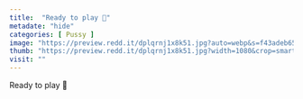 ```yaml
---
title:  "Ready to play 🎲"
metadate: "hide"
categories: [ Pussy ]
image: "https://preview.redd.it/dplqrnj1x8k51.jpg?auto=webp&s=f43adeb656067ff18aba59e7f6f927bd5be3aa6e"
thumb: "https://preview.redd.it/dplqrnj1x8k51.jpg?width=1080&crop=smart&auto=webp&s=5dccfe0ef07fb6ac24c32ebc2bb1dccf63d6026b"
visit: ""
---
```

Ready to play 🎲
